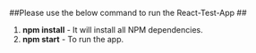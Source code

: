 ##Please use the below command to run the React-Test-App ##
1. **npm install** - It will install all NPM dependencies.
2. **npm start** - To run the app.
